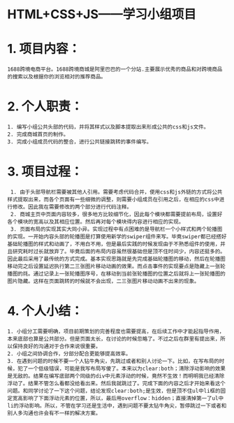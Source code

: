# HTML+CSS+JS——学习小组项目

# 1. 项目内容：
	1688跨境电商平台。1688跨境商城是阿里巴巴的一个分站.主要展示优秀的商品和对跨境商品的搜索以及根据你的浏览相对的推荐商品。

# 2. 个人职责：

    1. 编写小组公共头部的代码，并将其样式以及脚本提取出来形成公共的css和js文件。
    2. 完成商城首页的制作。
    3. 完成小组成员代码的整合，进行公共链接跳转的事件编写。


# 3. 项目过程：

     1. 由于头部导航栏需要被其他人引用。需要考虑代码合并，使用css和js外链的方式将公共样式提取出来，而各个页面有一些细微的调整，则需要小组成员在引用之后，在相应的css中进行修改。因此我在需要修改的两个部分进行代码注释。
     2. 商城主页中页面内容较多，很多地方比较细节化，因此每个模块都需要提前布局，设置好各个模块的宽高以及其相应位置。然后再对每个模块得内容进行相应的实现。
     3. 页面布局的实现其实大同小异。实现过程中有点困难的是导航栏一个小样式和两个轮播图的实现。一开始内容头部的轮播图是打算使用新学的swiper组件来写。毕竟swiper都已经搭好基础轮播图的样式和动画了，不用白不用，但是最后实践的时候发现由于不熟悉组件的使用，并且研究耗时过长就放弃了。毕竟后面的布局内容虽然很基础但是顶不住时间少，内容还挺多的。因此最后采用了最传统的方式完成。基本实现思路就是先完成基础轮播图的移动，然后在轮播图移动完之后设置延迟执行第二三张图片移动动画的效果。而点击事件的实现要点是隐藏上一张轮播图的㲏。通过记录上一张轮播图序号，在移动到当前张轮播图的位置之后就将上一张轮播图的图片隐藏。这样在页面跳转的时候就不会出现，二三张图片移动动画不出来的现象。




#  4. 个人小结：

    1. 小组分工需要明确，项目前期策划的完善程度也需要提高，在后续工作中才能起指导作用，本来底部也算是公共部分。但是页面太长，在讨论的时候忽略了。不过之后在群里有提出来，所以保持良好的沟通对于合作来说很重要。
    2. 小组之间协调合作，分部分配合更能够提高效率。
    3. 在遇到问题的时候不要一个人钻牛角尖，先跳过或者和别人讨论一下。比如，在写布局的时候，犯了一个低级错误，可能是我写布局写傻了。本来以为clear:both；清除浮动影响的效果是无敌的。结果在编写底部两个同级的div中元素浮动的时候，竟然不生效！而明明我已经清除浮动了。结果不管怎么看都没给看出来。然后我就跳过了。完成下面的内容之后才开始来看这个问题。和同学讨论了一下这个问题，结论发现clear:both;是生效，但是顶不住ul中li框的固定宽高影响了下面浮动元素的位置，所以，最后用overflow：hidden；直接清掉第一了ul中li的浮动影响。所以，不管在学习还是生活中，遇到问题不要太钻牛角尖，暂停跳过一下或者和别人多沟通也许会有不一样的解决方案。
